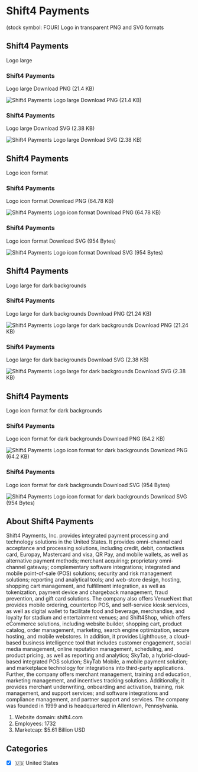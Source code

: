 # Shift4 Payments
 (stock symbol: FOUR) Logo in transparent PNG and SVG formats

## Shift4 Payments
 Logo large

### Shift4 Payments
 Logo large Download PNG (21.4 KB)

![Shift4 Payments
 Logo large Download PNG (21.4 KB)](/img/orig/FOUR_BIG-5f0bf340.png)

### Shift4 Payments
 Logo large Download SVG (2.38 KB)

![Shift4 Payments
 Logo large Download SVG (2.38 KB)](/img/orig/FOUR_BIG-43908c4b.svg)

## Shift4 Payments
 Logo icon format

### Shift4 Payments
 Logo icon format Download PNG (64.78 KB)

![Shift4 Payments
 Logo icon format Download PNG (64.78 KB)](/img/orig/FOUR-eb5f14e2.png)

### Shift4 Payments
 Logo icon format Download SVG (954 Bytes)

![Shift4 Payments
 Logo icon format Download SVG (954 Bytes)](/img/orig/FOUR-579213c5.svg)

## Shift4 Payments
 Logo large for dark backgrounds

### Shift4 Payments
 Logo large for dark backgrounds Download PNG (21.24 KB)

![Shift4 Payments
 Logo large for dark backgrounds Download PNG (21.24 KB)](/img/orig/FOUR_BIG.D-129ed8c9.png)

### Shift4 Payments
 Logo large for dark backgrounds Download SVG (2.38 KB)

![Shift4 Payments
 Logo large for dark backgrounds Download SVG (2.38 KB)](/img/orig/FOUR_BIG.D-ee0c1694.svg)

## Shift4 Payments
 Logo icon format for dark backgrounds

### Shift4 Payments
 Logo icon format for dark backgrounds Download PNG (64.2 KB)

![Shift4 Payments
 Logo icon format for dark backgrounds Download PNG (64.2 KB)](/img/orig/FOUR.D-4f9c18a4.png)

### Shift4 Payments
 Logo icon format for dark backgrounds Download SVG (954 Bytes)

![Shift4 Payments
 Logo icon format for dark backgrounds Download SVG (954 Bytes)](/img/orig/FOUR.D-234b766b.svg)

## About Shift4 Payments


Shift4 Payments, Inc. provides integrated payment processing and technology solutions in the United States. It provides omni-channel card acceptance and processing solutions, including credit, debit, contactless card, Europay, Mastercard and visa, QR Pay, and mobile wallets, as well as alternative payment methods; merchant acquiring; proprietary omni-channel gateway; complementary software integrations; integrated and mobile point-of-sale (POS) solutions; security and risk management solutions; reporting and analytical tools; and web-store design, hosting, shopping cart management, and fulfillment integration, as well as tokenization, payment device and chargeback management, fraud prevention, and gift card solutions. The company also offers VenueNext that provides mobile ordering, countertop POS, and self-service kiosk services, as well as digital wallet to facilitate food and beverage, merchandise, and loyalty for stadium and entertainment venues; and Shift4Shop, which offers eCommerce solutions, including website builder, shopping cart, product catalog, order management, marketing, search engine optimization, secure hosting, and mobile webstores. In addition, it provides Lighthouse, a cloud-based business intelligence tool that includes customer engagement, social media management, online reputation management, scheduling, and product pricing, as well as reporting and analytics; SkyTab, a hybrid-cloud-based integrated POS solution; SkyTab Mobile, a mobile payment solution; and marketplace technology for integrations into third-party applications. Further, the company offers merchant management, training and education, marketing management, and incentives tracking solutions. Additionally, it provides merchant underwriting, onboarding and activation, training, risk management, and support services; and software integrations and compliance management, and partner support and services. The company was founded in 1999 and is headquartered in Allentown, Pennsylvania.

1. Website domain: shift4.com
2. Employees: 1732
3. Marketcap: $5.61 Billion USD


## Categories
- [x] 🇺🇸 United States
